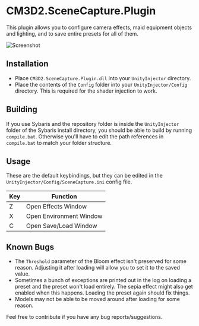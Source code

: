 # CM3D2.SceneCapture.Plugin
This plugin allows you to configure camera effects, maid equipment objects and lighting, and to save entire presets for all of them.

![Screenshot](https://github.com/ShinHogera/CM3D2.SceneCapture.Plugin/raw/master/screenshot.png)

## Installation
* Place `CM3D2.SceneCapture.Plugin.dll` into your `UnityInjector` directory.
* Place the contents of the `Config` folder into your `UnityInjector/Config` directory. This is required for the shader injection to work.

## Building
If you use Sybaris and the repository folder is inside the `UnityInjector` folder of the Sybaris install directory, you should be able to build by running `compile.bat`. Otherwise you'll have to edit the path references in `compile.bat` to match your folder structure.

## Usage
These are the default keybindings, but they can be edited in the `UnityInjector/Config/SceneCapture.ini` config file.

| Key | Function                |
|-----|-------------------------|
| Z   | Open Effects Window     |
| X   | Open Environment Window |
| C   | Open Save/Load Window   |

## Known Bugs
- The `Threshold` parameter of the Bloom effect isn't preserved for some reason. Adjusting it after loading will allow you to set it to the saved value.
- Sometimes a bunch of exceptions are printed out in the log on loading a preset and the preset won't load entirely. The sepia effect might also get enabled when this happens. Loading the preset again should fix things.
- Models may not be able to be moved around after loading for some reason.

Feel free to contribute if you have any bug reports/suggestions.
